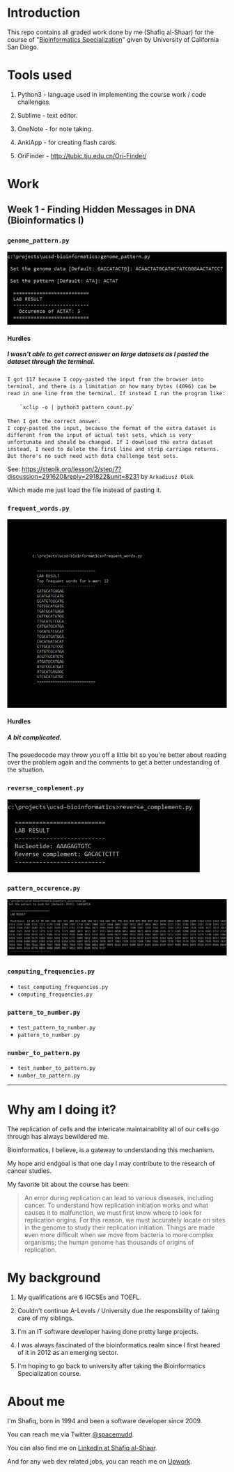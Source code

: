 # Introduction

This repo contains all graded work done by me (Shafiq al-Shaar) for the course of "[Bioinformatics Specialization](https://www.coursera.org/specializations/bioinformatics)" given by University of California San Diego.

# Tools used

1. Python3 - language used in implementing the course work / code challenges.

2. Sublime - text editor.

2. OneNote - for note taking.

3. AnkiApp - for creating flash cards.

4. OriFinder - http://tubic.tju.edu.cn/Ori-Finder/

# Work

## Week 1 - Finding Hidden Messages in DNA (Bioinformatics I)

### `genome_pattern.py`

![Running genome_pattern.py](https://github.com/spacemudd/ucsd-bioinformatics/blob/master/genome_pattern.png)

#### Hurdles

##### I wasn't able to get correct answer on large datasets as I pasted the dataset through the terminal.

	I got 117 because I copy-pasted the input from the browser into terminal, and there is a limitation on how many bytes (4096) can be read in one line from the terminal. If instead I run the program like:

		`xclip -o | python3 pattern_count.py`

	Then I get the correct answer.
	I copy-pasted the input, because the format of the extra dataset is different from the input of actual test sets, which is very unfortunate and should be changed. If I download the extra dataset instead, I need to delete the first line and strip carriage returns. But there's no such need with data challenge test sets.

See: https://stepik.org/lesson/2/step/7?discussion=291620&reply=291822&unit=8231 by `Arkadiusz Olek`

Which made me just load the file instead of pasting it.

### `frequent_words.py`

![Running frequent_words.py](https://github.com/spacemudd/ucsd-bioinformatics/blob/master/frequent_words.png)

#### Hurdles

##### A bit complicated.

The psuedocode may throw you off a little bit so you're better about reading over the problem again and the comments to get a better undestanding of the situation.

### `reverse_complement.py`

![Running reverse_complement.py](https://github.com/spacemudd/ucsd-bioinformatics/blob/master/reverse_complement.png)

### `pattern_occurence.py`

![Running pattern_occurence.py](https://github.com/spacemudd/ucsd-bioinformatics/blob/master/pattern_occurence.png)

### `computing_frequencies.py`

- `test_computing_frequencies.py`
- `computing_frequencies.py`

### `pattern_to_number.py`

- `test_pattern_to_number.py`
- `pattern_to_number.py`

### `number_to_pattern.py`

- `test_number_to_pattern.py`
- `number_to_pattern.py`

---

# Why am I doing it?

The replication of cells and the intericate maintainability all of our cells go through has always bewildered me.

Bioinformatics, I believe, is a gateway to understanding this mechanism.

My hope and endgoal is that one day I may contribute to the research of cancer studies.

My favorite bit about the course has been:

>An error during replication can lead to various diseases, including cancer. To understand how replication initiation works and what causes it to malfunction, we must first know where to look for replication origins. For this reason, we must accurately locate ori sites in the genome to study their replication initiation. Things are made even more difficult when we move from bacteria to more complex organisms; the human genome has thousands of origins of replication.

# My background

1. My qualifications are 6 IGCSEs and TOEFL.

2. Couldn't continue A-Levels / University due the responsbility of taking care of my siblings.

3. I'm an IT software developer having done pretty large projects.

4. I was always fascinated of the bioinformatics realm since I first heared of it in 2012 as an emerging sector.

5. I'm hoping to go back to university after taking the Bioinformatics Specialization course.

# About me

I'm Shafiq, born in 1994 and been a software developer since 2009.

You can reach me via Twitter [@spacemudd](https://twitter.com/spacemudd).

You can also find me on [LinkedIn at Shafiq al-Shaar](https://www.linkedin.com/in/shafiq-alshaar/).

And for any web dev related jobs, you can reach me on [Upwork](https://www.upwork.com/freelancers/~016a784ba169116514).
